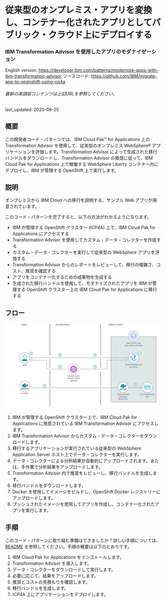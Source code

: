 # 従来型のオンプレミス・アプリを変換し、コンテナー化されたアプリとしてパブリック・クラウド上にデプロイする

### IBM Transformation Advisor を使用したアプリのモダナイゼーション

English version: https://developer.ibm.com/patterns/modernize-apps-with-ibm-transformation-advisor
  ソースコード: https://github.com/IBM/migrate-app-to-openshift-using-cp4a

###### 最新の英語版コンテンツは上記URLを参照してください。
last_updated: 2020-08-25

 
## 概要

この開発者コード・パターンでは、IBM Cloud Pak&trade; for Applications 上の Transformation Advisor を使用して、従来型のオンプレミス WebSphere&reg; アプリケーションを評価します。Transformation Advisor によって生成された移行バンドルをダウンロードし、Transformation Advisor の推奨に従って、IBM Cloud Pak for Applications 上で稼働する WebSphere Liberty コンテナー内にデプロイし、IBM が管理する OpenShift 上で実行します。

## 説明

オンプレミスから IBM Cloud への移行を説明する、サンプル Web アプリが用意されています。

このコード・パターンを完了すると、以下の方法がわかるようになります。

* IBM が管理する OpenShift クラスター (ICP4A) 上で、IBM Cloud Pak for Applications にアクセスする
* Transformation Advisor を使用してカスタム・データ・コレクターを作成する
* カスタム・データ・コレクターを実行して従来型の WebSphere アプリを評価する
* Transformation Advisor からのレポートをレビューして、移行の複雑さ、コスト、推奨を確認する
* アプリをコンテナー化するための成果物を生成する
* 生成された移行バンドルを使用して、モダナイズされたアプリを IBM が管理する OpenShift クラスター上の IBM Cloud Pak for Applications に移行する

## フロー

![フロー](./images/flow.png)

1. IBM が管理する OpenShift クラスター上で、IBM Cloud Pak for Applications に用意されている IBM Transformation Advisor にアクセスします。
1. IBM Transformation Advisor からカスタム・データ・コレクターをダウンロードします。
1. 移行するアプリケーションが実行されている従来型の WebSphere Application Server ホスト上でデータ・コレクターを実行します。
1. データ・コレクターによる分析結果が自動的にアップロードされます。または、手作業で分析結果をアップロードします。
1. Transformation Advisor 内で推奨をレビューし、移行バンドルを生成します。
1. 移行バンドルをダウンロードします。
1. Docker を使用してイメージをビルドし、OpenShift Docker レジストリーにアップロードします。
1. プッシュされたイメージを使用してアプリを作成し、コンテナー化されたアプリを実行します。

## 手順

このコード・パターンに取り組む準備はできましたか？詳しい手順については、[README](https://github.com/IBM/migrate-app-to-openshift-using-cp4a/blob/master/README.md) を参照してください。手順の概要は以下のとおりです。

1. IBM Cloud Pak for Applications をインストールします。
1. Transformation Advisor を導入します。
1. データ・コレクターをダウンロードして実行します。
1. 必要に応じて、結果をアップロードします。
1. 推奨とコストの見積もりを確認します。
1. 移行バンドルを生成します。
1. ICP4A 上にアプリケーションをデプロイします。
